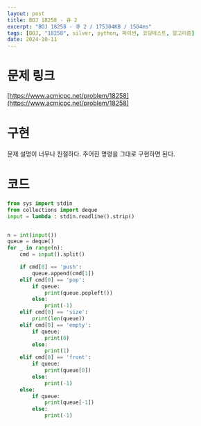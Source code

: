 ```yaml
---
layout: post
title: BOJ 18258 - 큐 2
excerpt: "BOJ 18258 - 큐 2 / 175304KB / 1504ms"
tags: [BOJ, "18258", silver, python, 파이썬, 코딩테스트, 알고리즘]
date: 2024-10-11
---
```


# 문제 링크
[https://www.acmicpc.net/problem/18258](https://www.acmicpc.net/problem/18258)

# 구현
문제 설명이 너무나 친절하다. 주어진 명령을 그대로 구현하면 된다.

# 코드
```python
from sys import stdin
from collections import deque
input = lambda : stdin.readline().strip()


n = int(input())
queue = deque()
for _ in range(n):
	cmd = input().split()

	if cmd[0] == 'push':
		queue.append(cmd[1])
	elif cmd[0] == 'pop':
		if queue:
			print(queue.popleft())
		else:
			print(-1)
	elif cmd[0] == 'size':
		print(len(queue))
	elif cmd[0] == 'empty':
		if queue:
			print(0)
		else:
			print(1)
	elif cmd[0] == 'front':
		if queue:
			print(queue[0])
		else:
			print(-1)
	else:
		if queue:
			print(queue[-1])
		else:
			print(-1)
		
```